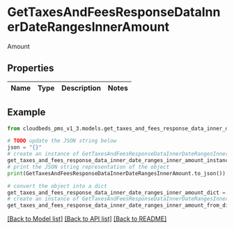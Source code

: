 # GetTaxesAndFeesResponseDataInnerDateRangesInnerAmount

Amount

## Properties

Name | Type | Description | Notes
------------ | ------------- | ------------- | -------------

## Example

```python
from cloudbeds_pms_v1_3.models.get_taxes_and_fees_response_data_inner_date_ranges_inner_amount import GetTaxesAndFeesResponseDataInnerDateRangesInnerAmount

# TODO update the JSON string below
json = "{}"
# create an instance of GetTaxesAndFeesResponseDataInnerDateRangesInnerAmount from a JSON string
get_taxes_and_fees_response_data_inner_date_ranges_inner_amount_instance = GetTaxesAndFeesResponseDataInnerDateRangesInnerAmount.from_json(json)
# print the JSON string representation of the object
print(GetTaxesAndFeesResponseDataInnerDateRangesInnerAmount.to_json())

# convert the object into a dict
get_taxes_and_fees_response_data_inner_date_ranges_inner_amount_dict = get_taxes_and_fees_response_data_inner_date_ranges_inner_amount_instance.to_dict()
# create an instance of GetTaxesAndFeesResponseDataInnerDateRangesInnerAmount from a dict
get_taxes_and_fees_response_data_inner_date_ranges_inner_amount_from_dict = GetTaxesAndFeesResponseDataInnerDateRangesInnerAmount.from_dict(get_taxes_and_fees_response_data_inner_date_ranges_inner_amount_dict)
```
[[Back to Model list]](../README.md#documentation-for-models) [[Back to API list]](../README.md#documentation-for-api-endpoints) [[Back to README]](../README.md)


